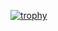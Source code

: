 [![trophy](https://github-profile-trophy.vercel.app/?username=fykoulas)](https://github.com/fykoulas/github-profile-trophy)
